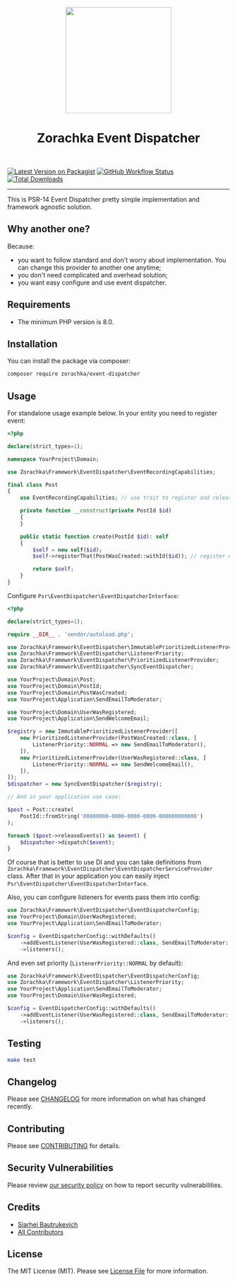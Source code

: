 <p align="center">
    <a href="https://github.com/zorachka" target="_blank">
        <img src="https://avatars0.githubusercontent.com/u/86768962" height="240px">
    </a>
    <h1 align="center">Zorachka Event Dispatcher</h1>
    <br>
</p>

[![Latest Version on Packagist](https://img.shields.io/packagist/v/zorachka/event-dispatcher.svg?style=flat-square)](https://packagist.org/packages/zorachka/event-dispatcher)
[![GitHub Workflow Status](https://img.shields.io/github/workflow/status/zorachka/event-dispatcher/run-tests?label=tests)](https://github.com/zorachka/event-dispatcher/actions/workflows/run-tests.yml)
[![Total Downloads](https://img.shields.io/packagist/dt/zorachka/event-dispatcher.svg?style=flat-square)](https://packagist.org/packages/zorachka/event-dispatcher)

---

This is PSR-14 Event Dispatcher pretty simple implementation and framework agnostic solution.

## Why another one?

Because: 
- you want to follow standard and don't worry about implementation. You 
can change this provider to another one anytime;
- you don't need complicated and overhead solution;
- you want easy configure and use event dispatcher.

## Requirements

- The minimum PHP version is 8.0.

## Installation

You can install the package via composer:

```bash
composer require zorachka/event-dispatcher
```

## Usage

For standalone usage example below. In your entity you need to register event:

```php
<?php

declare(strict_types=1);

namespace YourProject\Domain;

use Zorachka\Framework\EventDispatcher\EventRecordingCapabilities;

final class Post
{
    use EventRecordingCapabilities; // use trait to register and release events

    private function __construct(private PostId $id)
    {
    }

    public static function create(PostId $id): self
    {
        $self = new self($id);
        $self->registerThat(PostWasCreated::withId($id)); // register event

        return $self;
    }
}

```

Configure `Psr\EventDispatcher\EventDispatcherInterface`:

```php
<?php

declare(strict_types=1);

require __DIR__ . 'vendor/autoload.php';

use Zorachka\Framework\EventDispatcher\ImmutablePrioritizedListenerProvider;
use Zorachka\Framework\EventDispatcher\ListenerPriority;
use Zorachka\Framework\EventDispatcher\PrioritizedListenerProvider;
use Zorachka\Framework\EventDispatcher\SyncEventDispatcher;

use YourProject\Domain\Post;
use YourProject\Domain\PostId;
use YourProject\Domain\PostWasCreated;
use YourProject\Application\SendEmailToModerator;

use YourProject\Domain\UserWasRegistered;
use YourProject\Application\SendWelcomeEmail;

$registry = new ImmutablePrioritizedListenerProvider([
    new PrioritizedListenerProvider(PostWasCreated::class, [
        ListenerPriority::NORMAL => new SendEmailToModerator(),
    ]),
    new PrioritizedListenerProvider(UserWasRegistered::class, [
        ListenerPriority::NORMAL => new SendWelcomeEmail(), 
    ]),
]);
$dispatcher = new SyncEventDispatcher($registry);

// And in your application use case:

$post = Post::create(
    PostId::fromString('00000000-0000-0000-0000-000000000000')
);

foreach ($post->releaseEvents() as $event) {
    $dispatcher->dispatch($event);
}

```

Of course that is better to use DI and you can take 
definitions from `Zorachka\Framework\EventDispatcher\EventDispatcherServiceProvider` class. 
After that in your application you can easily inject `Psr\EventDispatcher\EventDispatcherInterface`.

Also, you can configure listeners for events pass them into config:

```php
use Zorachka\Framework\EventDispatcher\EventDispatcherConfig;
use YourProject\Domain\UserWasRegistered;
use YourProject\Application\SendEmailToModerator;

$config = EventDispatcherConfig::withDefaults()
    ->addEventListener(UserWasRegistered::class, SendEmailToModerator::class)
    ->listeners();
```

And even set priority (`ListenerPriority::NORMAL` by default):

```php
use Zorachka\Framework\EventDispatcher\EventDispatcherConfig;
use Zorachka\Framework\EventDispatcher\ListenerPriority;
use YourProject\Application\SendEmailToModerator;
use YourProject\Domain\UserWasRegistered;

$config = EventDispatcherConfig::withDefaults()
    ->addEventListener(UserWasRegistered::class, SendEmailToModerator::class, ListenerPriority::HIGH)
    ->listeners();
```

## Testing

```bash
make test
```

## Changelog

Please see [CHANGELOG](CHANGELOG.md) for more information on what has changed recently.

## Contributing

Please see [CONTRIBUTING](.github/CONTRIBUTING.md) for details.

## Security Vulnerabilities

Please review [our security policy](../../security/policy) on how to report security vulnerabilities.

## Credits

- [Siarhei Bautrukevich](https://github.com/bautrukevich)
- [All Contributors](../../contributors)

## License

The MIT License (MIT). Please see [License File](LICENSE.md) for more information.
